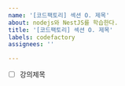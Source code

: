 ```yaml
---
name: '[코드팩토리] 섹션 O. 제목'
about: nodejs와 NestJS를 학습한다.
title: '[코드팩토리] 섹션 O. 제목'
labels: codefactory
assignees: ''

---
```

- [ ] 강의제목